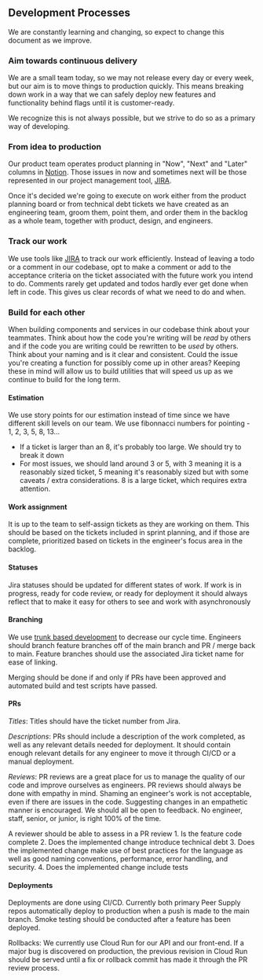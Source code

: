 ## Development Processes
We are constantly learning and changing, so expect to change this document as we improve.


### Aim towards continuous delivery
We are a small team today, so we may not release every day or every week, but our aim is to move things to production quickly. This means breaking down work in a way that we can safely deploy new features and functionality behind flags until it is customer-ready.

We recognize this is not always possible, but we strive to do so as a primary way of developing.

### From idea to production
Our product team operates product planning in "Now", "Next" and "Later" columns in [Notion](https://www.notion.so/). Those issues in now and sometimes next will be those represented in our project management tool, [JIRA](https://peersupply.atlassian.net/).

Once it's decided we're going to execute on work either from the product planning board or from technical debt tickets we have created as an engineering team, groom them, point them, and order them in the backlog as a whole team, together with product, design, and engineers.

### Track our work
We use tools like [JIRA](https://peersupply.atlassian.net/) to track our work efficiently. Instead of leaving a todo or a comment in our codebase, opt to make a comment or add to the acceptance criteria on the ticket associated with the future work you intend to do. Comments rarely get updated and todos hardly ever get done when left in code. This gives us clear records of what we need to do and when.

### Build for each other
When building components and services in our codebase think about your teammates. Think about how the code you're writing will be _read_ by others and if the code you are writing could be rewritten to be _used_ by others. Think about your naming and is it clear and consistent. Could the issue you're creating a function for possibly come up in other areas? Keeping these in mind will allow us to build utilities that will speed us up as we continue to build for the long term. 

#### Estimation
We use story points for our estimation instead of time since we have different skill levels on our team. We use fibonnacci numbers for pointing - 1, 2, 3, 5, 8, 13...

- If a ticket is larger than an 8, it's probably too large. We should try to break it down
- For most issues, we should land around 3 or 5, with 3 meaning it is a reasonably sized ticket, 5 meaning it's reasonably sized but with some caveats / extra considerations. 8 is a large ticket, which requires extra attention.

#### Work assignment
It is up to the team to self-assign tickets as they are working on them. This should be based on the tickets included in sprint planning, and if those are complete, prioritized based on tickets in the engineer's focus area in the backlog.

#### Statuses
Jira statuses should be updated for different states of work. If work is in progress, ready for code review, or ready for deployment it should always reflect that to make it easy for others to see and work with asynchronously

#### Branching
We use [trunk based development](https://trunkbaseddevelopment.com/) to decrease our cycle time. Engineers should branch feature branches off of the main branch and PR / merge back to main. Feature branches should use the associated Jira ticket name for ease of linking.

Merging should be done if and only if PRs have been approved and automated build and test scripts have passed.

#### PRs
*Titles*: Titles should have the ticket number from Jira.

*Descriptions*: PRs should include a description of the work completed, as well as any relevant details needed for deployment. It should contain enough relevant details for any engineer to move it through CI/CD or a manual deployment.

*Reviews*: PR reviews are a great place for us to manage the quality of our code and improve ourselves as engineers. PR reviews should always be done with empathy in mind. Shaming an engineer's work is not acceptable, even if there are issues in the code. Suggesting changes in an empathetic manner is encouraged. We should all be open to feedback. No engineer, staff, senior, or junior, is right 100% of the time.

A reviewer should be able to assess in a PR review 1. Is the feature code complete 2. Does the implemented change introduce technical debt 3. Does the implemented change make use of best practices for the language as well as good naming conventions, performance, error handling, and security. 4. Does the implemented change include tests

#### Deployments
Deployments are done using CI/CD. Currently both primary Peer Supply repos automatically deploy to production when a push is made to the main branch. Smoke testing should be conducted after a feature has been deployed.

Rollbacks: We currently use Cloud Run for our API and our front-end. If a major bug is discovered on production, the previous revision in Cloud Run should be served until a fix or rollback commit has made it through the PR review process.
